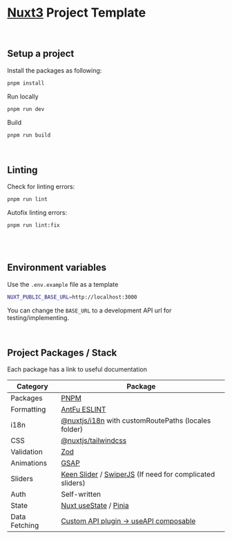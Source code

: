 # [Nuxt3](https://nuxt.com/docs/getting-started/introduction) Project Template

<br>

## Setup a project
Install the packages as following:
```bash
pnpm install
```

Run locally
```bash
pnpm run dev
```

Build
```bash
pnpm run build
```

<br>

## Linting
Check for linting errors:
```bash
pnpm run lint
```

Autofix linting errors:
```bash
pnpm run lint:fix
```
<br>
<br>

## Environment variables
Use the `.env.example` file as a template
```bash
NUXT_PUBLIC_BASE_URL=http://localhost:3000
```
You can change the `BASE_URL` to a development API url for testing/implementing.

<br>

## Project Packages / Stack

Each package has a link to useful documentation

| Category | Package |
| --- | --- |
| Packages | [PNPM](https://pnpm.io/) |
| Formatting | [AntFu ESLINT](https://github.com/antfu/eslint-config) |
| i18n | [@nuxtjs/i18n](https://i18n.nuxtjs.org/docs/getting-started) with customRoutePaths (locales folder) |
| CSS | [@nuxtjs/tailwindcss](https://tailwindcss.nuxtjs.org/getting-started/configuration) |
| Validation | [Zod](https://zod.dev/) |
| Animations | [GSAP](https://gsap.com/docs/v3/) |
| Sliders | [Keen Slider](https://keen-slider.io/docs) / [SwiperJS](https://swiperjs.com/vue) (If need for complicated sliders) |
| Auth | Self-written |
| State | [Nuxt useState](https://nuxt.com/docs/api/composables/use-state) / [Pinia](https://pinia.vuejs.org/ssr/nuxt.html) |
| Data Fetching | [Custom API plugin → useAPI composable](https://notes.atinux.com/nuxt-custom-fetch) |
